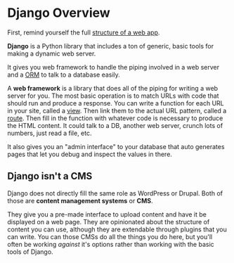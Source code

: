 # Django Overview

First, remind yourself the full [structure of a web app](/notes/web-app-structure.md).

**Django** is a Python library that includes a ton of generic, basic tools for making a dynamic web server.

It gives you web framework to handle the piping involved in a web server and a [ORM](/notes/orm.md) to talk to a database easily.

A **web framework** is a library that does all of the piping for writing a web server for you.
The most basic operation is to match URLs with code that should run and produce a response.
You can write a function for each URL in your site, called a [view](/notes/django-views.md).
Then link them to the actual URL pattern, called a [route](/notes/django-routes.md).
Then fill in the function with whatever code is necessary to produce the HTML content.
It could talk to a DB, another web server, crunch lots of numbers, just read a file, etc.

It also gives you an "admin interface" to your database that auto generates pages that let you debug and inspect the values in there.

## Django isn't a CMS

Django does not directly fill the same role as WordPress or Drupal.
Both of those are **content management systems** or **CMS**.

They give you a pre-made interface to upload content and have it be displayed on a web page.
They are opinionated about the structure of content you can use, although they are extendable through plugins that you can write.
You can those CMSs do all the things you do here, but you'll often be working _against_ it's options rather than working with the basic tools of Django.
